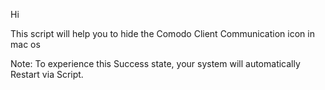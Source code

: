 Hi

This script will help you to hide the Comodo Client Communication icon in mac os
 

Note: To experience this Success state, your system will automatically Restart via Script.
